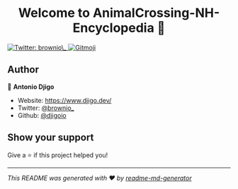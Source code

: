 <h1 align="center">Welcome to AnimalCrossing-NH-Encyclopedia 👋</h1>
<p>
  <a href="https://twitter.com/brownio\_" target="_blank">
    <img alt="Twitter: brownio\_" src="https://img.shields.io/twitter/follow/brownio\_.svg?style=social" />
  </a>
  <a href="https://gitmoji.carloscuesta.me">
		<img src="https://img.shields.io/badge/gitmoji-%20😜%20😍-FFDD67.svg?style=flat-square"
			 alt="Gitmoji">
	</a>
</p>

## Author

👤 **Antonio Djigo**

* Website: https://www.djigo.dev/
* Twitter: [@brownio_](https://twitter.com/brownio_)
* Github: [@djigoio](https://github.com/djigoio)

## Show your support

Give a ⭐️ if this project helped you!

***
_This README was generated with ❤️ by [readme-md-generator](https://github.com/kefranabg/readme-md-generator)_